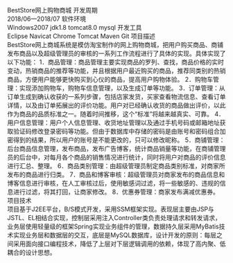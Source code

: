 BestStore网上购物商城
开发周期	<br>
  2018/06—2018/07
软件环境	
  Windows2007 jdk1.8 tomcat8.0 mysql
开发工具	
  Eclipse Navicat Chrome Tomcat Maven Git
项目描述	
  BestStore网上商城系统是模仿淘宝制作的网上购物商城，把用户购买商品、商铺发布商品以及超级管理员的审核的一系列工作流程进行了具体的实现。具体实现了以下功能：
  1．商品管理：商品管理主要实现商品的罗列、查找，商品价格的实时变动，热销商品的推荐等功能，并且根据用户最近购买的商品，推荐同类别的热销商品，方便用户能够更快购买到心仪的商品，提高用户购物体验。
  2．购物车管理：实现添加购物车，购物车信息管理，以及生成订单等功能。
  3．订单管理：从订单生成到确认收获的一系列步骤，包括店家发货，买家查看物流信息、查看订单详情，以及由订单拓展出的评价功能。用户对已经确认收货的商品做出评价，以此作为商品的品质标准之一。随着时间推移，这个“标准”将越来越真实、可靠。
  4．用户信息管理：用户个人信息管理、收货地址管理以及通过手机号码或邮箱地址获取验证码修改登录密码等功能。但由于数据库中存储的密码是由账号和密码组合加密得到的结果，所以用户的账号是不能更改的，只可以修改昵称。
  5．商铺管理：后台商品信息管理，发布商品，发布广告博客，统计商品销量等功能，在商铺管理员的后台中，对每月各个商品的销售情况进行统计，同时将用户对商品的评价信息进行汇总、整理。 
  6．商品类别管理：由超级管理员制定商品类别标准，对商家所发布的商品进行归类。
  7．商品和博客审核：超级管理员对商家发布的商品信息和博客信息进行审核，在人工审核过后，使用敏感词过滤，将一些敏感的、违规的信息进行过滤，将其打回，让商家修改。
  8．优惠券管理：商家发布满减优惠券。
项目技术	
  项目基于J2EE平台，B/S模式开发，采用SSM框架实现。表现层主要由JSP与JSTL、EL相结合实现，控制层采用注入Controller类负责处理请求和转发请求，业务层使用轻量级的框架Spring实现业务组件的管理，数据持久层采用MyBatis技术实现业务层和数据层的交互，底层是MySQL数据库，设计开发的原则：每层之间采用面向接口编程技术，降低了上层对下层逻辑调用的依赖，体现了高内聚、低耦合的设计思想。
